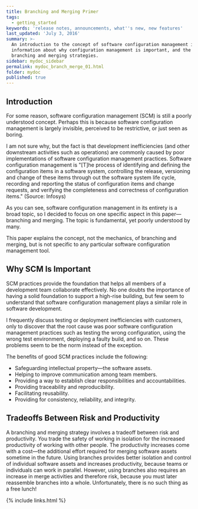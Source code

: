 ```yaml
---
title: Branching and Merging Primer
tags:
  - getting_started
keywords: 'release notes, announcements, what''s new, new features'
last_updated: 'July 3, 2016'
summary: >-
  An introduction to the concept of software configuration management including
  information about why configuration management is important, and the various
  branching and merging strategies.
sidebar: mydoc_sidebar
permalink: mydoc_branch_merge_01.html
folder: mydoc
published: true
---
```


## Introduction
For some reason, software configuration management (SCM) is still a poorly understood concept. Perhaps this is because software configuration management is largely invisible, perceived to be restrictive, or just seen as boring.

I am not sure why, but the fact is that development inefficiencies (and other downstream activities such as operations) are commonly caused by poor implementations of software configuration management practices.
Software configuration management is "[T]he process of identifying and defining the configuration items in a software system, controlling the release, versioning and change of these items through out the software system life cycle, recording and reporting the status of configuration items and change requests, and verifying the completeness and correctness of configuration items." (Source: Infosys)

As you can see, software configuration management in its entirety is a broad topic, so I decided to focus on one specific aspect in this paper—branching and merging. The topic is fundamental, yet poorly understood by many.

This paper explains the concept, not the mechanics, of branching and merging, but is not specific to any particular software configuration management tool.

## Why SCM Is Important
SCM practices provide the foundation that helps all members of a development team collaborate effectively. No one doubts the importance of having a solid foundation to support a high-rise building, but few seem to understand that software configuration management plays a similar role in software development.

I frequently discuss testing or deployment inefficiencies with customers, only to discover that the root cause was poor software configuration management practices such as testing the wrong configuration, using the wrong test environment, deploying a faulty build, and so on. These problems seem to be the norm instead of the exception.

The benefits of good SCM practices include the following:

- Safeguarding intellectual property—the software assets.
- Helping to improve communication among team members.
- Providing a way to establish clear responsibilities and accountabilities.
- Providing traceability and reproducibility.
- Facilitating reusability.
- Providing for consistency, reliability, and integrity.

## Tradeoffs Between Risk and Productivity

A branching and merging strategy involves a tradeoff between risk and productivity. You trade the safety of working in isolation for the increased productivity of working with other people. The productivity increases come with a cost—the additional effort required for merging software assets sometime in the future.
Using branches provides better isolation and control of individual software assets and increases productivity, because teams or individuals can work in parallel. However, using branches also requires an increase in merge activities and therefore risk, because you must later reassemble branches into a whole.
Unfortunately, there is no such thing as a free lunch!

{% include links.html %}
